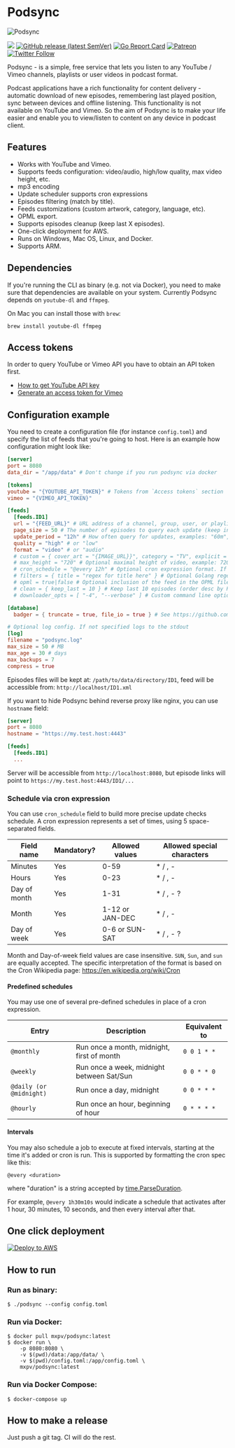 # Podsync

![Podsync](docs/img/logo.png)

[![](https://github.com/dop251/podsync/workflows/CI/badge.svg)](https://github.com/dop251/podsync/actions?query=workflow%3ACI)
[![GitHub release (latest SemVer)](https://img.shields.io/github/v/release/mxpv/podsync)](https://github.com/dop251/podsync/releases)
[![Go Report Card](https://goreportcard.com/badge/github.com/mxpv/podsync)](https://goreportcard.com/report/github.com/mxpv/podsync)
[![Patreon](https://img.shields.io/badge/support-patreon-E6461A.svg)](https://www.patreon.com/podsync)
[![Twitter Follow](https://img.shields.io/twitter/follow/pod_sync?style=social)](https://twitter.com/pod_sync)

Podsync - is a simple, free service that lets you listen to any YouTube / Vimeo channels, playlists or user videos in
podcast format.

Podcast applications have a rich functionality for content delivery - automatic download of new episodes,
remembering last played position, sync between devices and offline listening. This functionality is not available
on YouTube and Vimeo. So the aim of Podsync is to make your life easier and enable you to view/listen to content on
any device in podcast client.

## Features

- Works with YouTube and Vimeo.
- Supports feeds configuration: video/audio, high/low quality, max video height, etc.
- mp3 encoding
- Update scheduler supports cron expressions
- Episodes filtering (match by title).
- Feeds customizations (custom artwork, category, language, etc).
- OPML export.
- Supports episodes cleanup (keep last X episodes).
- One-click deployment for AWS.
- Runs on Windows, Mac OS, Linux, and Docker.
- Supports ARM.

## Dependencies

If you're running the CLI as binary (e.g. not via Docker), you need to make sure that dependencies are available on
your system. Currently Podsync depends on `youtube-dl` and `ffmpeg`.

On Mac you can install those with `brew`:
```
brew install youtube-dl ffmpeg
```

## Access tokens

In order to query YouTube or Vimeo API you have to obtain an API token first.

- [How to get YouTube API key](https://elfsight.com/blog/2016/12/how-to-get-youtube-api-key-tutorial/)
- [Generate an access token for Vimeo](https://developer.vimeo.com/api/guides/start#generate-access-token)

## Configuration example

You need to create a configuration file (for instance `config.toml`) and specify the list of feeds that you're going to host.
Here is an example how configuration might look like:

```toml
[server]
port = 8080
data_dir = "/app/data" # Don't change if you run podsync via docker

[tokens]
youtube = "{YOUTUBE_API_TOKEN}" # Tokens from `Access tokens` section
vimeo = "{VIMEO_API_TOKEN}"

[feeds]
  [feeds.ID1]
  url = "{FEED_URL}" # URL address of a channel, group, user, or playlist. 
  page_size = 50 # The number of episodes to query each update (keep in mind, that this might drain API token)
  update_period = "12h" # How often query for updates, examples: "60m", "4h", "2h45m"
  quality = "high" # or "low"
  format = "video" # or "audio"
  # custom = { cover_art = "{IMAGE_URL}}", category = "TV", explicit = true, lang = "en" } # Optional feed customizations
  # max_height = "720" # Optional maximal height of video, example: 720, 1080, 1440, 2160, ...
  # cron_schedule = "@every 12h" # Optional cron expression format. If set then overwrite 'update_period'. See details below
  # filters = { title = "regex for title here" } # Optional Golang regexp format. If set, then only download episodes with matching titles.
  # opml = true|false # Optional inclusion of the feed in the OPML file (default value: false)
  # clean = { keep_last = 10 } # Keep last 10 episodes (order desc by PubDate)
  # downloader_opts = [ "-4", "--verbose" ] # Custom command line options for the downloader (youtube-dl)

[database]
  badger = { truncate = true, file_io = true } # See https://github.com/dgraph-io/badger#memory-usage

# Optional log config. If not specified logs to the stdout
[log]
filename = "podsync.log"
max_size = 50 # MB
max_age = 30 # days
max_backups = 7
compress = true

```

Episodes files will be kept at: `/path/to/data/directory/ID1`, feed will be accessible from: `http://localhost/ID1.xml`

If you want to hide Podsync behind reverse proxy like nginx, you can use `hostname` field:

```toml
[server]
port = 8080
hostname = "https://my.test.host:4443"

[feeds]
  [feeds.ID1]
  ...
```

Server will be accessible from `http://localhost:8080`, but episode links will point to `https://my.test.host:4443/ID1/...`


### Schedule via cron expression

You can use `cron_schedule` field to build more precise update checks schedule.
A cron expression represents a set of times, using 5 space-separated fields.

| Field name   | Mandatory? | Allowed values  | Allowed special characters |
| ------------ | ---------- | --------------- | -------------------------- |
| Minutes      | Yes        | 0-59            | * / , -                    |
| Hours        | Yes        | 0-23            | * / , -                    |
| Day of month | Yes        | 1-31            | * / , - ?                  |
| Month        | Yes        | 1-12 or JAN-DEC | * / , -                    |
| Day of week  | Yes        | 0-6 or SUN-SAT  | * / , - ?                  |

Month and Day-of-week field values are case insensitive. `SUN`, `Sun`, and `sun` are equally accepted.
The specific interpretation of the format is based on the Cron Wikipedia page: https://en.wikipedia.org/wiki/Cron

#### Predefined schedules

You may use one of several pre-defined schedules in place of a cron expression.

| Entry                   | Description                                | Equivalent to |
| ----------------------- | -------------------------------------------| ------------- |
| `@monthly`              | Run once a month, midnight, first of month | `0 0 1 * *`   |
| `@weekly`               | Run once a week, midnight between Sat/Sun  | `0 0 * * 0`   |
| `@daily (or @midnight)` | Run once a day, midnight                   | `0 0 * * *`   |
| `@hourly`               | Run once an hour, beginning of hour        | `0 * * * *`   |

#### Intervals

You may also schedule a job to execute at fixed intervals, starting at the time it's added
or cron is run. This is supported by formatting the cron spec like this:

    @every <duration>

where "duration" is a string accepted by [time.ParseDuration](http://golang.org/pkg/time/#ParseDuration).

For example, `@every 1h30m10s` would indicate a schedule that activates after 1 hour, 30 minutes, 10 seconds, and then every interval after that.

## One click deployment

[![Deploy to AWS](https://s3.amazonaws.com/cloudformation-examples/cloudformation-launch-stack.png)](https://console.aws.amazon.com/cloudformation/home?region=us-west-1#/stacks/new?stackName=Podsync&templateURL=https://podsync-cf.s3.amazonaws.com/cloud_formation.yml)

## How to run

### Run as binary:
```
$ ./podsync --config config.toml
```

### Run via Docker:
```
$ docker pull mxpv/podsync:latest
$ docker run \
    -p 8080:8080 \
    -v $(pwd)/data:/app/data/ \
    -v $(pwd)/config.toml:/app/config.toml \
    mxpv/podsync:latest
```

### Run via Docker Compose:
```
$ docker-compose up
```

## How to make a release

Just push a git tag. CI will do the rest.

